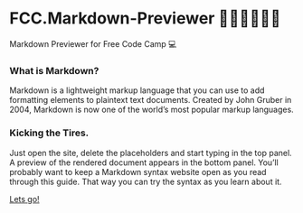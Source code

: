 # FCC.Markdown-Previewer 👨🏻‍💻👨🏻‍💻
Markdown Previewer for Free Code Camp 💻

### What is Markdown?

Markdown is a lightweight markup language that you can use to add formatting elements to plaintext text documents. Created by John Gruber in 2004, Markdown is now one of the world’s most popular markup languages.
>>>>>>> 

### Kicking the Tires.
Just open the site, delete the placeholders and start typing in the top panel. A preview of the rendered document appears in the bottom panel.
You’ll probably want to keep a Markdown syntax website open as you read through this guide. 
That way you can try the syntax as you learn about it.
>>>>>>> 

[Lets go!](https://mdpreviewer.herokuapp.com)
